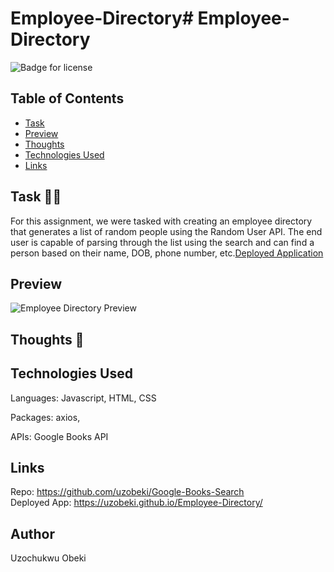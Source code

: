 # Employee-Directory# Employee-Directory

  ![Badge for license](https://img.shields.io/badge/license-MIT-blue)<br/>


  ## Table of Contents
  * [Task](#task)
  * [Preview](#preview)
  * [Thoughts](#thoughts)
  * [Technologies Used](#technologies)
  * [Links](#links)

## Task :man_technologist:
For this assignment, we were tasked with creating an employee directory that generates a list of random people using the Random User API. The end user is capable of parsing through the list using the search and can find a person based on their name, DOB, phone number, etc.[Deployed Application](https://uzobeki.github.io/Employee-Directory/)


## Preview

![Employee Directory Preview](assets/Employee-Directory.png)



## Thoughts :thinking:


## Technologies Used
Languages: Javascript, HTML, CSS

Packages: axios, 

APIs: Google Books API


## Links
Repo: https://github.com/uzobeki/Google-Books-Search<br>
Deployed App: https://uzobeki.github.io/Employee-Directory/


## Author
Uzochukwu Obeki
